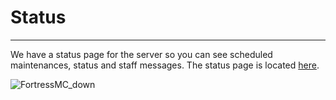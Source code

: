 # Status
---
We have a status page for the server so you can see scheduled maintenances, status and staff messages. The status page is located [here](https://www.youtube.com/watch?v=dQw4w9WgXcQ).

![FortressMC_down](https://emojifier.js.org/images/emojifier_down.png)
